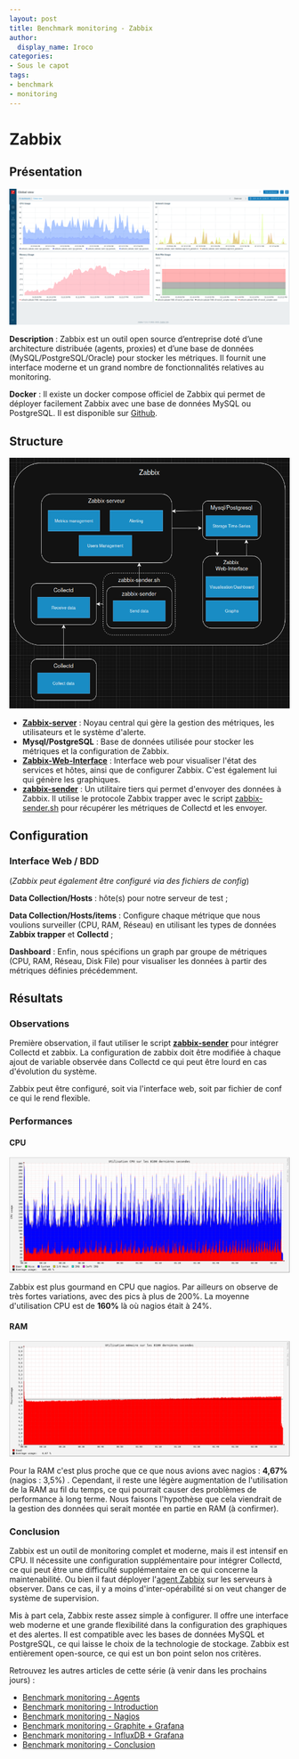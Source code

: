 ```yaml
---
layout: post
title: Benchmark monitoring - Zabbix
author:
  display_name: Iroco
categories:
- Sous le capot
tags:
- benchmark
- monitoring
---
```

# Zabbix

## Présentation

[![Exemple de dashboard de Zabbix](../images/monitoring-dasboard-benchmark/Pres_zabbix.png)](https://www.zabbix.com/)

**Description** : Zabbix est un outil open source d’entreprise doté d’une architecture distribuée (agents, proxies) et d’une base de données (MySQL/PostgreSQL/Oracle) pour stocker les métriques. Il fournit une interface moderne et un grand nombre de fonctionnalités relatives au monitoring.

**Docker** : Il existe un docker compose officiel de Zabbix qui permet de déployer facilement Zabbix avec une base de données MySQL ou PostgreSQL. Il est disponible sur [Github](https://github.com/zabbix/zabbix-docker).


## Structure

[![Schéma descriptif du fonctionnement de Zabbix](../images/monitoring-dasboard-benchmark/Schema_zabbix.png)](https://www.zabbix.com/)

  - [**Zabbix-server**](https://www.zabbix.com/documentation/7.2/en/manual/appendix/config/zabbix_server) : Noyau central qui gère la gestion des métriques, les utilisateurs et le système d'alerte.
  - **Mysql/PostgreSQL** : Base de données utilisée pour stocker les métriques et la configuration de Zabbix.
  - [**Zabbix-Web-Interface**](https://hub.docker.com/r/zabbix/zabbix-web-service) : Interface web pour visualiser l'état des services et hôtes, ainsi que de configurer Zabbix. C'est également lui qui génère les graphiques.
  - [**zabbix-sender**](https://www.zabbix.com/documentation/current/en/manpages/zabbix_sender) : Un utilitaire tiers qui permet d'envoyer des données à Zabbix. Il utilise le protocole Zabbix trapper avec le script [zabbix-sender.sh](https://github.com/iroco-co/bench-monitoring-dashboard/blob/main/src/zabbix-sender.sh) pour récupérer les métriques de Collectd et les envoyer.

## Configuration

### Interface Web / BDD 

(*Zabbix peut également être configuré via des fichiers de config*)
  
**Data Collection/Hosts** : hôte(s) pour notre serveur de test ;

**Data Collection/Hosts/items** : Configure chaque métrique que nous voulions surveiller (CPU, RAM, Réseau) en utilisant les types de données **Zabbix trapper** et  **Collectd** ;

**Dashboard** : Enfin, nous spécifions un graph par groupe de métriques (CPU, RAM, Réseau, Disk File) pour visualiser les données à partir des métriques définies précédemment.

## Résultats

### Observations

Première observation, il faut utiliser le script  [**zabbix-sender**](https://www.zabbix.com/documentation/current/en/manpages/zabbix_sender) pour intégrer Collectd et zabbix.  La configuration de zabbix doit être modifiée à chaque ajout de variable observée dans Collectd ce qui peut être lourd en cas d'évolution du système.

Zabbix peut être configuré, soit via l'interface web, soit par fichier de conf ce qui le rend flexible.

### Performances

#### CPU

[![Graphique d'utilisation CPU de Zabbix sur les 8100 dernières secondes.](../images/monitoring-dasboard-benchmark/zabbix_cpu_usage.png)](../images/monitoring-dasboard-benchmark/zabbix_cpu_usage.png)

Zabbix est plus gourmand en CPU que nagios. Par ailleurs on observe de très fortes variations, avec des pics à plus de 200%. La moyenne d'utilisation CPU est de **160%** là où nagios était à 24%.

#### RAM

[![Graphique d'utilisation mémoire de Zabbix sur les 8100 dernières secondes.](../images/monitoring-dasboard-benchmark/zabbix_memory_usage.png)](../images/monitoring-dasboard-benchmark/zabbix_memory_usage.png)

Pour la RAM c'est plus proche que ce que nous avions avec nagios : **4,67%** (nagios : 3,5%) . Cependant, il reste une légère augmentation de l'utilisation de la RAM au fil du temps, ce qui pourrait causer des problèmes de performance à long terme. Nous faisons l'hypothèse que cela viendrait de la gestion des données qui serait montée en partie en RAM (à confirmer).

### Conclusion

Zabbix est un outil de monitoring complet et moderne, mais il est intensif en CPU. Il nécessite une configuration supplémentaire pour intégrer Collectd, ce qui peut être une difficulté supplémentaire en ce qui concerne la maintenabilité. Ou bien il faut déployer l'[agent Zabbix](https://www.zabbix.com/download_agents) sur les serveurs à observer. Dans ce cas, il y a moins d'inter-opérabilité si on veut changer de système de supervision.

Mis à part cela, Zabbix reste assez simple à configurer. Il offre une interface web moderne et une grande flexibilité dans la configuration des graphiques et des alertes. Il est compatible avec les bases de données MySQL et PostgreSQL, ce qui laisse le choix de la technologie de stockage.  Zabbix est entièrement open-source, ce qui est un bon point selon nos critères.

Retrouvez les autres articles de cette série (à venir dans les prochains jours) :

- [Benchmark monitoring - Agents](/monitoring-agents/)
- [Benchmark monitoring - Introduction](/monitoring-introduction/)
- [Benchmark monitoring - Nagios](/monitoring-nagios/)
- [Benchmark monitoring - Graphite + Grafana](/monitoring-graphite/)
- [Benchmark monitoring - InfluxDB + Grafana](/monitoring-influxdb)
- [Benchmark monitoring - Conclusion](/monitoring-conclusion/)
